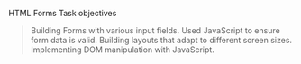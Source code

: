 HTML Forms Task
objectives 
>Building Forms with various input fields.
>Used JavaScript to ensure form data is valid.
>Building layouts that adapt to different screen sizes.
>Implementing DOM manipulation with JavaScript.
